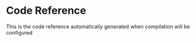 # Code Reference
This is the code reference automatically generated when compilation will be configured
